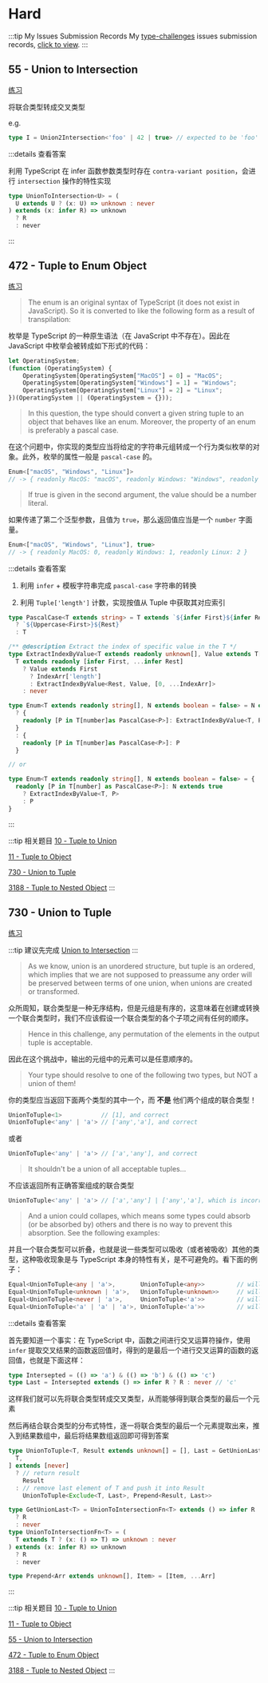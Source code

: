 # Hard

:::tip My Issues Submission Records
My [type-challenges](https://github.com/type-challenges/type-challenges) issues submission records, [click to view](https://github.com/type-challenges/type-challenges/issues?q=is%3Aissue+author%3APlasticine-Yang+is%3Aclosed).
:::

## 55 - Union to Intersection

[练习](https://tsch.js.org/55/play)

将联合类型转成交叉类型

e.g.

```TypeScript
type I = Union2Intersection<'foo' | 42 | true> // expected to be 'foo' & 42 & true
```

:::details 查看答案

利用 TypeScript 在 infer 函数参数类型时存在 `contra-variant position`，会进行 `intersection` 操作的特性实现

```TypeScript
type UnionToIntersection<U> = (
  U extends U ? (x: U) => unknown : never
) extends (x: infer R) => unknown
  ? R
  : never
```

:::

## 472 - Tuple to Enum Object

[练习](https://tsch.js.org/472/play)

> The enum is an original syntax of TypeScript (it does not exist in JavaScript). So it is converted to like the following form as a result of transpilation:

枚举是 TypeScript 的一种原生语法（在 JavaScript 中不存在）。因此在 JavaScript 中枚举会被转成如下形式的代码：

```JavaScript
let OperatingSystem;
(function (OperatingSystem) {
    OperatingSystem[OperatingSystem["MacOS"] = 0] = "MacOS";
    OperatingSystem[OperatingSystem["Windows"] = 1] = "Windows";
    OperatingSystem[OperatingSystem["Linux"] = 2] = "Linux";
})(OperatingSystem || (OperatingSystem = {}));
```

> In this question, the type should convert a given string tuple to an object that behaves like an enum. Moreover, the property of an enum is preferably a pascal case.

在这个问题中，你实现的类型应当将给定的字符串元组转成一个行为类似枚举的对象。此外，枚举的属性一般是 `pascal-case` 的。

```TypeScript
Enum<["macOS", "Windows", "Linux"]>
// -> { readonly MacOS: "macOS", readonly Windows: "Windows", readonly Linux: "Linux" }
```

> If true is given in the second argument, the value should be a number literal.

如果传递了第二个泛型参数，且值为 `true`，那么返回值应当是一个 `number` 字面量。

```TypeScript
Enum<["macOS", "Windows", "Linux"], true>
// -> { readonly MacOS: 0, readonly Windows: 1, readonly Linux: 2 }
```

:::details 查看答案

1. 利用 `infer` + 模板字符串完成 `pascal-case` 字符串的转换

2. 利用 `Tuple['length']` 计数，实现按值从 Tuple 中获取其对应索引

```TypeScript
type PascalCase<T extends string> = T extends `${infer First}${infer Rest}`
  ? `${Uppercase<First>}${Rest}`
  : T

/** @description Extract the index of specific value in the T */
type ExtractIndexByValue<T extends readonly unknown[], Value extends T[number], IndexArr extends number[] = []> =
  T extends readonly [infer First, ...infer Rest]
    ? Value extends First
      ? IndexArr['length']
      : ExtractIndexByValue<Rest, Value, [0, ...IndexArr]>
    : never

type Enum<T extends readonly string[], N extends boolean = false> = N extends true
  ? {
    readonly [P in T[number]as PascalCase<P>]: ExtractIndexByValue<T, P>
  }
  : {
    readonly [P in T[number]as PascalCase<P>]: P
  }

// or

type Enum<T extends readonly string[], N extends boolean = false> = {
  readonly [P in T[number] as PascalCase<P>]: N extends true
    ? ExtractIndexByValue<T, P>
    : P
}
```

:::

:::tip 相关题目
[10 - Tuple to Union](/type-challenges/medium#_10-tuple-to-union) <Badge type="warning" text="medium" />

[11 - Tuple to Object](/type-challenges/easy#_11-tuple-to-object) <Badge type="tip" text="easy" />

[730 - Union to Tuple](/type-challenges/hard#_730-union-to-tuple) <Badge type="danger" text="hard" />

[3188 - Tuple to Nested Object](/type-challenges/medium#_3188-tuple-to-nested-object) <Badge type="warning" text="medium" />
:::

## 730 - Union to Tuple

[练习](https://tsch.js.org/730/play)

:::tip
建议先完成 [Union to Intersection](/type-challenges/hard#union-to-intersection)
:::

> As we know, union is an unordered structure, but tuple is an ordered, which implies that we are not supposed to preassume any order will be preserved between terms of one union, when unions are created or transformed.

众所周知，联合类型是一种无序结构，但是元组是有序的，这意味着在创建或转换一个联合类型时，我们不应该假设一个联合类型的各个子项之间有任何的顺序。

> Hence in this challenge, any permutation of the elements in the output tuple is acceptable.

因此在这个挑战中，输出的元组中的元素可以是任意顺序的。

> Your type should resolve to one of the following two types, but NOT a union of them!

你的类型应当返回下面两个类型的其中一个，而 **不是** 他们两个组成的联合类型！

```TypeScript
UnionToTuple<1>           // [1], and correct
UnionToTuple<'any' | 'a'> // ['any','a'], and correct
```

或者

```TypeScript
UnionToTuple<'any' | 'a'> // ['a','any'], and correct
```

> It shouldn't be a union of all acceptable tuples...

不应该返回所有正确答案组成的联合类型

```TypeScript
UnionToTuple<'any' | 'a'> // ['a','any'] | ['any','a'], which is incorrect
```

> And a union could collapes, which means some types could absorb (or be absorbed by) others and there is no way to prevent this absorption. See the following examples:

并且一个联合类型可以折叠，也就是说一些类型可以吸收（或者被吸收）其他的类型，这种吸收现象是与 TypeScript 本身的特性有关，是不可避免的。看下面的例子：

```TypeScript
Equal<UnionToTuple<any | 'a'>,       UnionToTuple<any>>         // will always be a true
Equal<UnionToTuple<unknown | 'a'>,   UnionToTuple<unknown>>     // will always be a true
Equal<UnionToTuple<never | 'a'>,     UnionToTuple<'a'>>         // will always be a true
Equal<UnionToTuple<'a' | 'a' | 'a'>, UnionToTuple<'a'>>         // will always be a true
```

:::details 查看答案

首先要知道一个事实：在 TypeScript 中，函数之间进行交叉运算符操作，使用 `infer` 提取交叉结果的函数返回值时，得到的是最后一个进行交叉运算的函数的返回值，也就是下面这样：

```TypeScript
type Intersepted = (() => 'a') & (() => 'b') & (() => 'c')
type Last = Intersepted extends () => infer R ? R : never // 'c'
```

这样我们就可以先将联合类型转成交叉类型，从而能够得到联合类型的最后一个元素

然后再结合联合类型的分布式特性，逐一将联合类型的最后一个元素提取出来，推入到结果数组中，最后将结果数组返回即可得到答案

```TypeScript
type UnionToTuple<T, Result extends unknown[] = [], Last = GetUnionLast<T>> = [
  T,
] extends [never]
  ? // return result
    Result
  : // remove last element of T and push it into Result
    UnionToTuple<Exclude<T, Last>, Prepend<Result, Last>>

type GetUnionLast<T> = UnionToIntersectionFn<T> extends () => infer R
  ? R
  : never
type UnionToIntersectionFn<T> = (
  T extends T ? (x: () => T) => unknown : never
) extends (x: infer R) => unknown
  ? R
  : never

type Prepend<Arr extends unknown[], Item> = [Item, ...Arr]
```

:::

:::tip 相关题目
[10 - Tuple to Union](/type-challenges/medium#_10-tuple-to-union) <Badge type="warning" text="medium" />

[11 - Tuple to Object](/type-challenges/easy#_11-tuple-to-object) <Badge type="tip" text="easy" />

[55 - Union to Intersection](/type-challenges/hard#_55-union-to-intersection) <Badge type="danger" text="hard" />

[472 - Tuple to Enum Object](/type-challenges/hard#_472-tuple-to-enum-object) <Badge type="danger" text="hard" />

[3188 - Tuple to Nested Object](/type-challenges/medium#_3188-tuple-to-nested-object) <Badge type="warning" text="medium" />
:::
